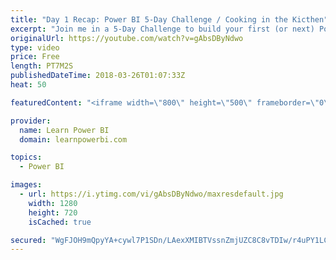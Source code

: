 ```yaml
---
title: "Day 1 Recap: Power BI 5-Day Challenge / Cooking in the Kicthen"
excerpt: "Join me in a 5-Day Challenge to build your first (or next) Power BI Dashboard. Accept the challenge at 👉 http://www.learnpowerbi.com/challenge  ⚡Power On!⚡ -Avi Singh / Powerbipro / Microsoft MVP"
originalUrl: https://youtube.com/watch?v=gAbsDByNdwo
type: video
price: Free
length: PT7M2S
publishedDateTime: 2018-03-26T01:07:33Z
heat: 50

featuredContent: "<iframe width=\"800\" height=\"500\" frameborder=\"0\" src=\"https://www.youtube.com/embed/gAbsDByNdwo\" allow=\"accelerometer; autoplay; encrypted-media; gyroscope; picture-in-picture\" allowfullscreen></iframe>"

provider:
  name: Learn Power BI
  domain: learnpowerbi.com

topics:
  - Power BI

images:
  - url: https://i.ytimg.com/vi/gAbsDByNdwo/maxresdefault.jpg
    width: 1280
    height: 720
    isCached: true

secured: "WgFJOH9mQpyYA+cywl7P1SDn/LAexXMIBTVssnZmjUZC8C8vTDIw/r4uPY1LCFKoUjd+tfCrLM99MZtPW8/TsmIMjHKCMUTehl7Ing5znsQ0PfXxJ6HGW92ZXe2Ov5akpRhi+WYqBaK5n+gJOK0r9H/CUTr3ld0NvnDgyZRb9uUz+UX9GuAo2h17FMDa7awVBXbsrbA9QxK/03bkabh78D0vlzD18eogdfQCBZbWi3bZSLd8M9Y+QGuV44VB6hMSn+GSxT8Gvbq5YVp6V3lakKJb5ITW//UJN3Q1/YDKk8Mc07gKg47z/DgV4rSOTte6U0BkT4LJ8zt6tFs6+Oas5hOwe3y0/4heiTLZOhdTUW6dY17AIuAmNmPo65YxJvPKjO1i+XL8gcuMJUmajHOHT3NtnHCe9xf3Jtszb3YniNk=;i4o90mLw8wI3f/rNVgN1JA=="
---
```


